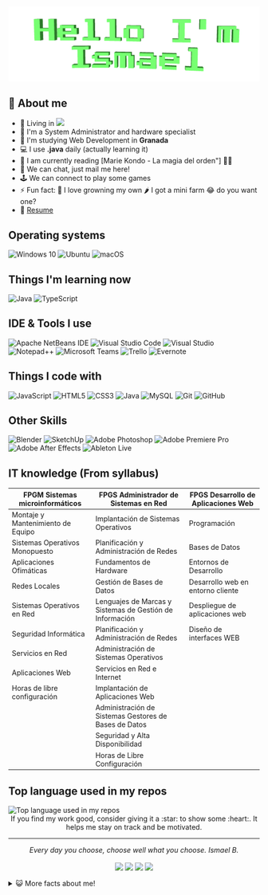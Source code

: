 <p align="center">
<img src="https://raw.githubusercontent.com/quantosh/quantosh/main/animatedcrop.gif?raw=true">
</p>

## 🤵 About me
- 📌 Living in <img src="https://ae01.alicdn.com/kf/Ub383ce3593fb488ebb97c3a2c4432fb7J.png" width="20">
- 🏦 I'm a System Administrator and hardware specialist 
- 📝 I'm studying Web Development in **Granada**
- 💻 I use **.java** daily (actually learning it)
- 📖 I am currently reading [Marie Kondo - La magia del orden"] 🧘‍♂️
- 💬 We can chat, just mail me here!
- 🕹 We can connect to play some games 
- ⚡ Fun fact: 🌱 I love growning my own 🌶 I got a mini farm 😂 do you want one?
- 📝 [Resume](https://drive.google.com/file/d/16RvckocdtavnLe0myIizjQAAEujWL6zy/view)

## Operating systems 
![Windows 10](https://img.shields.io/static/v1?style=for-the-badge&message=Windows&color=0078D6&logo=Windows&logoColor=FFFFFF&label=)
![Ubuntu](https://img.shields.io/static/v1?style=for-the-badge&message=Ubuntu&color=E95420&logo=Ubuntu&logoColor=FFFFFF&label=)
![macOS](https://img.shields.io/static/v1?style=for-the-badge&message=macOS&color=000000&logo=macOS&logoColor=FFFFFF&label=)

## Things I'm learning now
![Java](https://img.shields.io/static/v1?style=for-the-badge&message=Java&color=007396&logo=Java&logoColor=FFFFFF&label=)
![TypeScript](https://img.shields.io/static/v1?style=for-the-badge&message=TypeScript&color=3178C6&logo=TypeScript&logoColor=FFFFFF&label=)

## IDE & Tools I use
![Apache NetBeans IDE](https://img.shields.io/static/v1?style=for-the-badge&message=Apache+NetBeans+IDE&color=646464&logo=Apache+NetBeans+IDE&logoColor=FFFFFF&label=)
![Visual Studio Code](https://img.shields.io/static/v1?style=for-the-badge&message=Visual+Studio+Code&color=007ACC&logo=Visual+Studio+Code&logoColor=FFFFFF&label=)
![Visual Studio](https://img.shields.io/static/v1?style=for-the-badge&message=Visual+Studio&color=5C2D91&logo=Visual+Studio&logoColor=FFFFFF&label=)
![Notepad++](https://img.shields.io/static/v1?style=for-the-badge&message=Notepad%2B%2B&color=222222&logo=Notepad%2B%2B&logoColor=90E59A&label=)
![Microsoft Teams](https://img.shields.io/static/v1?style=for-the-badge&message=Microsoft+Teams&color=6264A7&logo=Microsoft+Teams&logoColor=FFFFFF&label=)
![Trello](https://img.shields.io/static/v1?style=for-the-badge&message=Trello&color=0079BF&logo=Trello&logoColor=FFFFFF&label=)
![Evernote](https://img.shields.io/static/v1?style=for-the-badge&message=Evernote&color=00A82D&logo=Evernote&logoColor=FFFFFF&label=)

## Things I code with 
![JavaScript](https://img.shields.io/static/v1?style=for-the-badge&message=JavaScript&color=222222&logo=JavaScript&logoColor=F7DF1E&label=)
![HTML5](https://img.shields.io/static/v1?style=for-the-badge&message=HTML5&color=E34F26&logo=HTML5&logoColor=FFFFFF&label=)
![CSS3](https://img.shields.io/static/v1?style=for-the-badge&message=CSS3&color=1572B6&logo=CSS3&logoColor=FFFFFF&label=)
![Java](https://img.shields.io/static/v1?style=for-the-badge&message=Java&color=007396&logo=Java&logoColor=FFFFFF&label=)
![MySQL](https://img.shields.io/static/v1?style=for-the-badge&message=MySQL&color=4479A1&logo=MySQL&logoColor=FFFFFF&label=)
![Git](https://img.shields.io/static/v1?style=for-the-badge&message=Git&color=F05032&logo=Git&logoColor=FFFFFF&label=)
![GitHub](https://img.shields.io/static/v1?style=for-the-badge&message=GitHub&color=181717&logo=GitHub&logoColor=FFFFFF&label=)

## Other Skills
![Blender](https://img.shields.io/static/v1?style=for-the-badge&message=Blender&color=F5792A&logo=Blender&logoColor=FFFFFF&label=)
![SketchUp](https://img.shields.io/static/v1?style=for-the-badge&message=SketchUp&color=005F9E&logo=SketchUp&logoColor=FFFFFF&label=)
![Adobe Photoshop](https://img.shields.io/static/v1?style=for-the-badge&message=Adobe+Photoshop&color=31A8FF&logo=Adobe+Photoshop&logoColor=FFFFFF&label=)
![Adobe Premiere Pro](https://img.shields.io/static/v1?style=for-the-badge&message=Adobe+Premiere+Pro&color=9999FF&logo=Adobe+Premiere+Pro&logoColor=FFFFFF&label=)
![Adobe After Effects](https://img.shields.io/static/v1?style=for-the-badge&message=Adobe+After+Effects&color=9999FF&logo=Adobe+After+Effects&logoColor=FFFFFF&label=)
![Ableton Live](https://img.shields.io/static/v1?style=for-the-badge&message=Ableton+Live&color=000000&logo=Ableton+Live&logoColor=FFFFFF&label=)

## IT knowledge (From syllabus)
| FPGM Sistemas microinformáticos | FPGS Administrador de Sistemas en Red | FPGS Desarrollo de Aplicaciones Web |
| -- | -- | -- |
| Montaje y Mantenimiento de Equipo | Implantación de Sistemas Operativos | Programación |
| Sistemas Operativos Monopuesto | Planificación y Administración de Redes | Bases de Datos |
| Aplicaciones Ofimáticas | Fundamentos de Hardware | Entornos de Desarrollo |
| Redes Locales | Gestión de Bases de Datos | Desarrollo web en entorno cliente |
| Sistemas Operativos en Red | Lenguajes de Marcas y Sistemas de Gestión de Información | Despliegue de aplicaciones web |
| Seguridad Informática | Planificación y Administración de Redes | Diseño de interfaces WEB |
| Servicios en Red | Administración de Sistemas Operativos |
| Aplicaciones Web | Servicios en Red e Internet |
| Horas de libre configuración | Implantación de Aplicaciones Web  |
| | Administración de Sistemas Gestores de Bases de Datos |
| | Seguridad y Alta Disponibilidad |
| | Horas de Libre Configuración |

## Top language used in my repos
<img width="" src="https://github-readme-stats.vercel.app/api/top-langs/?username=quantosh&layout=compact&hide_title=1&card_width=%" alt="Top language used in my repos" />

<div align="center">
   If you find my work good, consider giving it a :star: to show some :heart:. It helps me stay on track and be motivated.
</div>

<hr>
<p align="center">
   <i>Every day you choose, choose well what you choose.</i>
   <i>Ismael B.</i>
   <br>
<br>
<a target="_blank" href="https://www.linkedin.com/in/ismaelbareainsua"><img src="https://img.shields.io/badge/-LinkedIn-0077B5?style=for-the-badge&logo=Linkedin&logoColor=white"></img></a>
<a target="_blank" href="mailto:quantosh@gmail.com"><img src="https://img.shields.io/badge/-Gmail-D14836?style=for-the-badge&logo=Gmail&logoColor=white"></img></a>
<a target="_blank" href="https://twitter.com/quantosh"><img src="https://img.shields.io/badge/-Twitter-1DA1F2?style=for-the-badge&logo=Twitter&logoColor=white"></img></a>
<a target="_blank" href="https://medium.com/@quantosh"><img src="https://img.shields.io/badge/-Medium-12100E?style=for-the-badge&logo=Medium&logoColor=white"></img></a>
<br>
</p>       

<details>
<summary>😺 More facts about me! </summary>
<h3> My passions 💖 <h3> 
<p>
  
* Make noise and 3D things 🎨 | [Instagram](https://www.instagram.com/smlopd/)
* Nutrition 🍏
* Photography Olympus OM-D E-M10 Mark III 📷
* Ride with my bike 🚲
* Smile and make people smile 😁

</p>
  
</details>
